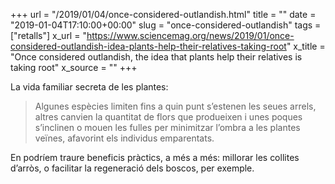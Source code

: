 +++
url = "/2019/01/04/once-considered-outlandish.html"
title = ""
date = "2019-01-04T17:10:00+00:00"
slug = "once-considered-outlandish"
tags = ["retalls"]
x_url = "https://www.sciencemag.org/news/2019/01/once-considered-outlandish-idea-plants-help-their-relatives-taking-root"
x_title = "Once considered outlandish, the idea that plants help their relatives is taking root"
x_source = ""
+++


La vida familiar secreta de les plantes:

> Algunes espècies limiten fins a quin punt s’estenen les seues arrels, altres canvien la quantitat de flors que produeixen i unes poques s’inclinen o mouen les fulles per minimitzar l’ombra a les plantes veïnes, afavorint els individus emparentats.

En podríem traure beneficis pràctics, a més a més: millorar les collites d’arròs, o facilitar la regeneració dels boscos, per exemple.

